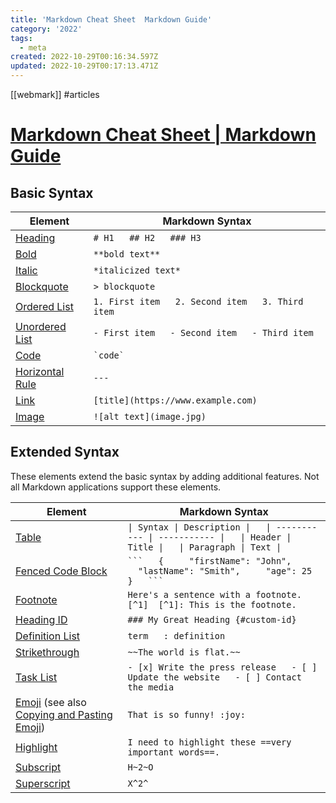 ```yaml
---
title: 'Markdown Cheat Sheet  Markdown Guide'
category: '2022'
tags:
  - meta
created: 2022-10-29T00:16:34.597Z
updated: 2022-10-29T00:17:13.471Z
---
```

[[webmark]] #articles

# [Markdown Cheat Sheet | Markdown Guide](https://www.markdownguide.org/cheat-sheet/)

## Basic Syntax

| Element | Markdown Syntax |
| --- | --- |
| [Heading](https://www.markdownguide.org/basic-syntax/#headings) | `# H1   ## H2   ### H3` |
| [Bold](https://www.markdownguide.org/basic-syntax/#bold) | `**bold text**` |
| [Italic](https://www.markdownguide.org/basic-syntax/#italic) | `*italicized text*` |
| [Blockquote](https://www.markdownguide.org/basic-syntax/#blockquotes-1) | `> blockquote` |
| [Ordered List](https://www.markdownguide.org/basic-syntax/#ordered-lists) | `1. First item   2. Second item   3. Third item   ` |
| [Unordered List](https://www.markdownguide.org/basic-syntax/#unordered-lists) | `- First item   - Second item   - Third item   ` |
| [Code](https://www.markdownguide.org/basic-syntax/#code) | `` `code` `` |
| [Horizontal Rule](https://www.markdownguide.org/basic-syntax/#horizontal-rules) | `---` |
| [Link](https://www.markdownguide.org/basic-syntax/#links) | `[title](https://www.example.com)` |
| [Image](https://www.markdownguide.org/basic-syntax/#images-1) | `![alt text](image.jpg)` |

## Extended Syntax

These elements extend the basic syntax by adding additional features. Not all Markdown applications support these elements.

| Element | Markdown Syntax |
| --- | --- |
| [Table](https://www.markdownguide.org/extended-syntax/#tables) | `\| Syntax \| Description \|   \| ----------- \| ----------- \|   \| Header \| Title \|   \| Paragraph \| Text \|` |
| [Fenced Code Block](https://www.markdownguide.org/extended-syntax/#fenced-code-blocks) | ` ```   {     "firstName": "John",     "lastName": "Smith",     "age": 25   }   ``` ` |
| [Footnote](https://www.markdownguide.org/extended-syntax/#footnotes) | `Here's a sentence with a footnote. [^1]  [^1]: This is the footnote.  ` |
| [Heading ID](https://www.markdownguide.org/extended-syntax/#heading-ids) | `### My Great Heading {#custom-id}` |
| [Definition List](https://www.markdownguide.org/extended-syntax/#definition-lists) | `term   : definition` |
| [Strikethrough](https://www.markdownguide.org/extended-syntax/#strikethrough) | `~~The world is flat.~~` |
| [Task List](https://www.markdownguide.org/extended-syntax/#task-lists) | `- [x] Write the press release   - [ ] Update the website   - [ ] Contact the media` |
| [Emoji](https://www.markdownguide.org/extended-syntax/#emoji)   (see also [Copying and Pasting Emoji](https://www.markdownguide.org/extended-syntax/#copying-and-pasting-emoji)) | `That is so funny! :joy:` |
| [Highlight](https://www.markdownguide.org/extended-syntax/#highlight) | `I need to highlight these ==very important words==.` |
| [Subscript](https://www.markdownguide.org/extended-syntax/#subscript) | `H~2~O` |
| [Superscript](https://www.markdownguide.org/extended-syntax/#superscript) | `X^2^` |


